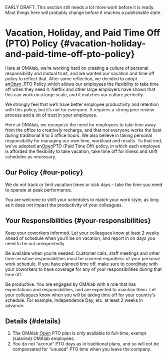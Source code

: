 EARLY DRAFT: This section still needs a lot more work before it is ready. Most things here will probably change before it reaches a publishable state.

# Vacation, Holiday, and Paid Time Off \(PTO\) Policy {#vacation-holiday-and-paid-time-off-pto-policy}

Here at OMAlab, we’re working hard on creating a culture of personal responsibility and mutual trust, and we wanted our vacation and time off policy to reflect that. After some reflection, we decided to adopt an[_Open_](https://omalab.gitbooks.io/omalab-guide/content/GLOSSARY.html#open)_PTO Policy_which allows our employees the flexibility to take time off when they need it. Netflix and other large employers have shown that this can work on a large scale, and it matches our culture perfectly.

We strongly feel that we’ll have better employee productivity and retention with this policy, but it’s not for everyone. It requires a strong peer review process and a lot of trust in your employees.

Here at OMAlab, we recognize the need for employees to take time away from the office to creatively recharge, and that not everyone works the best during traditional 9 to 5 office hours. We also believe in taking personal responsibility for managing our own time, workload and results. To that end, we’ve adopted an[Open](https://omalab.gitbooks.io/omalab-guide/content/GLOSSARY.html#open)PTO \(Paid Time Off\) policy, in which each employee is afforded the flexibility to take vacation, take time off for illness and shift schedules as necessary.

## Our Policy {#our-policy}

We do not track or limit vacation times or sick days – take the time you need to operate at peak performance.

You are welcome to shift your schedules to match your work style, as long as it does not impact the productivity of your colleagues.

## Your Responsibilities {#your-responsibilities}

Keep your coworkers informed. Let your colleagues know at least 2 weeks ahead of schedule when you’ll be on vacation, and report in on days you need to be out unexpectedly.

Be available when you’re needed. Customer calls, staff meetings and other time sensitive responsibilities must be covered regardless of your personal work schedule. If you have planned time off, make sure to coordinate with your coworkers to have coverage for any of your responsibilities during that time off.

Be productive. You are engaged by OMAlab with a role that has expectations and responsibilities, and are expected to maintain them. Let your colleagues know when you will be taking time off for your country's schedule. For example, Independence Day, etc. at least 2 weeks in advance.

## Details {#details}

1. The OMAlab
   [Open](https://omalab.gitbooks.io/omalab-guide/content/GLOSSARY.html#open)
   PTO plan is only available to full-time, exempt \(salaried\) OMAlab employees.
2. You do not “accrue” PTO days as in traditional plans, and so will not be compensated for “unused” PTO time when you leave the company.



